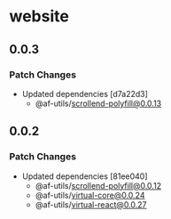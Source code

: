 # website

## 0.0.3

### Patch Changes

- Updated dependencies [d7a22d3]
  - @af-utils/scrollend-polyfill@0.0.13

## 0.0.2

### Patch Changes

- Updated dependencies [81ee040]
  - @af-utils/scrollend-polyfill@0.0.12
  - @af-utils/virtual-core@0.0.24
  - @af-utils/virtual-react@0.0.27
